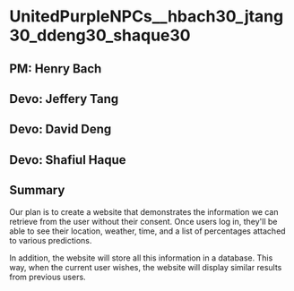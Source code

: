 # UnitedPurpleNPCs__hbach30_jtang30_ddeng30_shaque30
## PM: Henry Bach
## Devo: Jeffery Tang
## Devo: David Deng
## Devo: Shafiul Haque

## Summary

Our plan is to create a website that demonstrates the information we can retrieve from the user without their consent. Once users log in, they'll be able to see their location, weather, time, and a list of percentages attached to various predictions.

In addition, the website will store all this information in a database. This way, when the current user wishes, the website will display similar results from previous users. 

